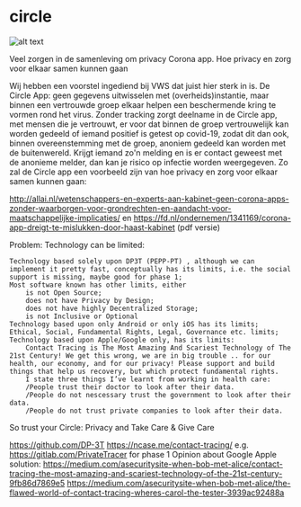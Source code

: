 # circle

![alt text](https://raw.githubusercontent.com/stefan52a/circle/header.png)

Veel zorgen in de samenleving om privacy Corona app. Hoe privacy en zorg voor elkaar samen kunnen gaan

Wij hebben een voorstel ingediend bij VWS dat juist hier sterk in is. De Circle App: geen gegevens uitwisselen met (overheids)instantie, maar binnen een vertrouwde groep elkaar helpen een beschermende kring te vormen rond het virus. Zonder tracking zorgt deelname in de Circle app, met mensen die je vertrouwt, er voor dat binnen de groep vertrouwelijk kan worden gedeeld of iemand positief is getest op covid-19, zodat dit dan ook, binnen overeenstemming met de groep, anoniem gedeeld kan worden met de buitenwereld. Krijgt iemand zo'n melding en is er contact geweest met de anonieme melder, dan kan je risico op infectie worden weergegeven.
Zo zal de Circle app een voorbeeld zijn van hoe privacy en zorg voor elkaar samen kunnen gaan:


http://allai.nl/wetenschappers-en-experts-aan-kabinet-geen-corona-apps-zonder-waarborgen-voor-grondrechten-en-aandacht-voor-maatschappelijke-implicaties/
en
https://fd.nl/ondernemen/1341169/corona-app-dreigt-te-mislukken-door-haast-kabinet (pdf versie)


Problem: Technology can be limited:

    Technology based solely upon DP3T (PEPP-PT) , although we can implement it pretty fast, conceptually has its limits, i.e. the social support is missing, maybe good for phase 1;
    Most software known has other limits, either
        is not Open Source;
        does not have Privacy by Design;​
        does not have highly Decentralized Storage;
        is not Inclusive or Optional
    Technology based upon only Android or only iOS has its limits;
    Ethical, Social, Fundamental Rights, Legal, Governance etc. limits;
    Technology based upon Apple/Google only, has its limits:
        Contact Tracing is The Most Amazing And Scariest Technology of The 21st Century! We get this wrong, we are in big trouble .. for our health, our economy, and for our privacy! Please support and build things that help us recovery, but which protect fundamental rights.​
        I state three things I’ve learnt from working in health care:
        /People trust their doctor to look after their data.
        /People do not nescessary trust the government to look after their data.
        /People do not trust private companies to look after their data.

So trust your Circle:
Privacy and Take Care & 
                    Give Care


https://github.com/DP-3T
https://ncase.me/contact-tracing/
e.g. https://gitlab.com/PrivateTracer for phase 1
Opinion about Google Apple solution: 
https://medium.com/asecuritysite-when-bob-met-alice/contact-tracing-the-most-amazing-and-scariest-technology-of-the-21st-century-9fb86d7869e5
https://medium.com/asecuritysite-when-bob-met-alice/the-flawed-world-of-contact-tracing-wheres-carol-the-tester-3939ac92488a



